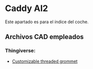 # Caddy AI2





Este apartado es para el índice del coche.


## Archivos CAD empleados
### Thingiverse:
- [Customizable threaded grommet](https://www.thingiverse.com/thing:4372453)